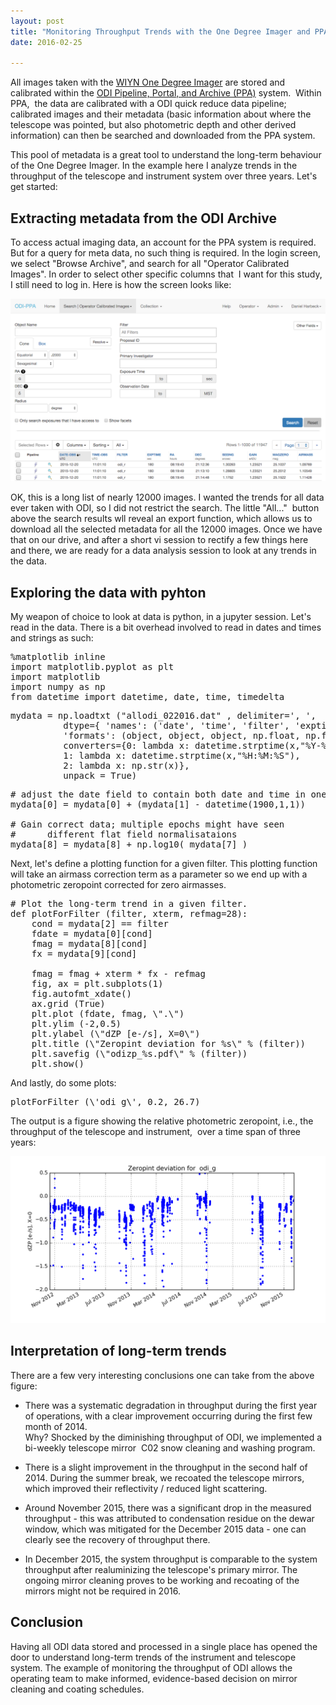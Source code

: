 ```yaml
---
layout: post
title: "Monitoring Throughput Trends with the One Degree Imager and PPA"
date: 2016-02-25

---
```

All images taken with the [WIYN One Degree Imager](http://www.wiyn.org/ODI/index.html) are stored and calibrated 
within the [ODI Pipeline, Portal, and Archive (PPA)](https://portal.odi.iu.edu/) system.  Within PPA,  the data are 
calibrated with a ODI quick reduce data pipeline; calibrated images and their metadata (basic information about where 
the telescope was pointed, but also photometric depth and other derived information) can then be searched and downloaded from the PPA system.

This pool of metadata is a great tool to understand the long-term behaviour of the One Degree Imager. In the example here I analyze 
trends in the throughput of the telescope and instrument system over three years. Let's get started:


Extracting metadata from the ODI Archive
---
To access actual imaging data, an account for the PPA system is required. But for a query for meta data, no such thing is required. 
In the login screen, we select "Browse Archive", and search for all "Operator Calibrated Images". In order to select other specific
 columns that  I want for this study, I still need to log in. Here is how the screen looks like:  
 
 
![](/assets/images/2016/Screen-Shot-2016-02-23-at-9.02.30-PM.png)  


OK, this is a  long list of nearly 12000 images. I wanted the trends for all data ever taken with ODI, so I did not restrict the search. 
The little "All..."  button above the search results wll reveal an export function, which allows us to download all the selected metadata
 for all the 12000 images. Once we have that on our drive, and after a short vi session to rectify a few things here and there, we are
 ready for a data analysis session to look at any trends in the data.

Exploring the data with pyhton
---

My weapon of choice to look at data is python, in a jupyter session. Let's read in the data. There is a bit overhead involved to read in 
dates and times and strings as such:
<pre>
%matplotlib inline
import matplotlib.pyplot as plt
import matplotlib
import numpy as np
from datetime import datetime, date, time, timedelta
</pre>
<pre>
mydata = np.loadtxt ("allodi_022016.dat" , delimiter=', ',
          dtype={ 'names': ('date', 'time', 'filter', 'exptime', 'ra', 'dec', 'seeing', 'gain', 'magzero', 'airmass'),
          'formats': (object, object, object, np.float, np.float, np.float, np.float, np.float, np.float, np.float)},
          converters={0: lambda x: datetime.strptime(x,"%Y-%m-%d"),
          1: lambda x: datetime.strptime(x,"%H:%M:%S"),
          2: lambda x: np.str(x)},
          unpack = True)
</pre>

<pre>
# adjust the date field to contain both date and time in one datetime object
mydata[0] = mydata[0] + (mydata[1] - datetime(1900,1,1))

# Gain correct data; multiple epochs might have seen
#      different flat field normalisataions
mydata[8] = mydata[8] + np.log10( mydata[7] )
</pre>

Next, let's define a plotting function for a given filter. This plotting function will take an airmass correction term as a parameter so we end up 
with a photometric zeropoint corrected for zero airmasses.

<pre># Plot the long-term trend in a given filter. 
def plotForFilter (filter, xterm, refmag=28):
    cond = mydata[2] == filter
    fdate = mydata[0][cond]
    fmag = mydata[8][cond]
    fx = mydata[9][cond]
    
    fmag = fmag + xterm * fx - refmag
    fig, ax = plt.subplots(1)
    fig.autofmt_xdate()
    ax.grid (True)
    plt.plot (fdate, fmag, \".\")
    plt.ylim (-2,0.5)
    plt.ylabel (\"dZP [e-/s], X=0\")
    plt.title (\"Zeropint deviation for %s\" % (filter))
    plt.savefig (\"odizp_%s.pdf\" % (filter))
    plt.show()
</pre>

And lastly, do some plots:  

<pre>
plotForFilter (\'odi_g\', 0.2, 26.7)
</pre>

The output is a figure showing the relative photometric zeropoint, i.e., the throughput of the telescope and instrument,  over a 
time span of three years:  

![](/assets/images/2016/odizp_odi_g-4.png)


Interpretation of long-term trends
---

There are a few very interesting conclusions one can take from the above figure:

* There was a systematic degradation in throughput during the first year of operations, with a clear improvement occurring during the first few month of 2014.  
   Why? Shocked by the diminishing throughput of ODI, we implemented a bi-weekly telescope mirror  C02 snow cleaning and washing program.
   
* There is a slight improvement in the throughput in the second half of 2014. During the summer break, we recoated the telescope mirrors, which improved their reflectivity / reduced light scattering.
   
* Around November 2015, there was a significant drop in the measured throughput - this was attributed to condensation residue on the dewar window, which was
   mitigated for the December 2015 data - one can clearly see the recovery of throughput there.
   
* In December 2015, the system throughput is comparable to the system throughput after realuminizing the telescope's primary mirror. The ongoing mirror cleaning
   proves to be working and recoating of the mirrors might not be required in 2016.

Conclusion
--- 
Having all ODI data stored and processed in a single place has opened the door to understand long-term trends of the instrument and telescope system. 
The example of monitoring the throughput of ODI allows the operating team to make informed, evidence-based decision on mirror cleaning and coating schedules.
